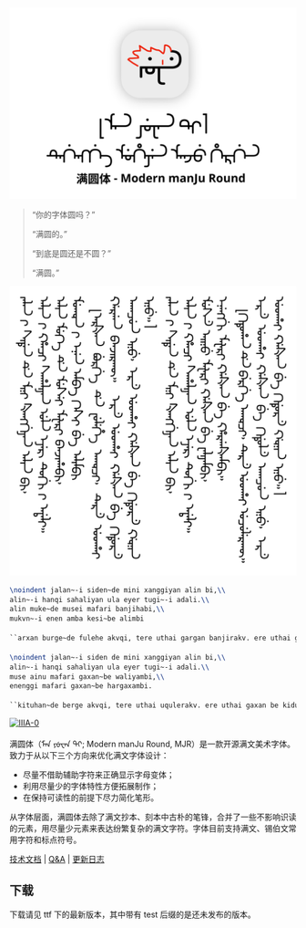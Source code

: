 ![logo](document/img/logo.svg)

> “你的字体圆吗？”
>
> “满圆的。”
>
> “到底是圆还是不圆？”
>
> “满圆。”

![sample](document/img/sample.svg)

```tex
\noindent jalan~-i siden~de mini xanggiyan alin bi,\\
alin~-i hanqi sahaliyan ula eyer tugi~-i adali.\\
alin muke~de musei mafari banjihabi,\\
mukvn~-i enen amba kesi~be alimbi

``arxan burge~de fulehe akvqi, tere uthai gargan banjirakv. ere uthai gaxan~be kidure akaqun inu, ere uthai gaxan~be kidure gvnin inu.''

\noindent jalan~-i siden de mini xanggiyan alin bi,\\
alin~-i hanqi sahaliyan ula eyer tugi~-i adali.\\
muse ainu mafari gaxan~be waliyambi,\\
enenggi mafari gaxan~be hargaxambi.

``kituhan~de berge akvqi, tere uthai uqulerakv. ere uthai gaxan be kidule akaqun inu, ere uthai gaxan~be kidure gvnin inu.''
```

[![IIIA-0](https://img.shields.io/badge/IIIA-0-FAB689)](https://github.com/ErSanSan233/IIIA)

满圆体（ᠮᠠᠨ ᠶᡠᠸᠠᠨ ᡨ᠋ᡳ; Modern manJu Round, MJR）是一款开源满文美术字体。致力于从以下三个方向来优化满文字体设计：

- 尽量不借助辅助字符来正确显示字母变体；
- 利用尽量少的字体特性方便拓展制作；
- 在保持可读性的前提下尽力简化笔形。

从字体层面，满圆体去除了满文抄本、刻本中古朴的笔锋，合并了一些不影响识读的元素，用尽量少元素来表达纷繁复杂的满文字符。字体目前支持满文、锡伯文常用字符和标点符号。

[技术文档](document/技术文档.md) |  [Q&A](document/Q&A.md) |  [更新日志](document/更新日志.md) 

## 下载

下载请见 ttf 下的最新版本，其中带有 test 后缀的是还未发布的版本。
